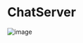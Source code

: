 # ChatServer
![image](https://user-images.githubusercontent.com/77141186/189529168-ad321fad-c76e-4a24-a768-1702128965a9.png)
